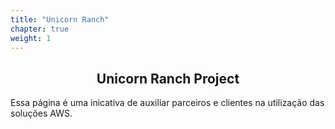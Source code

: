 ```yaml
---
title: "Unicorn Ranch"
chapter: true
weight: 1
---
```


<div style="text-align: center"><h2>Unicorn Ranch Project</h2></div>


Essa página é uma inicativa de auxiliar parceiros e clientes na utilização das soluções AWS. 

